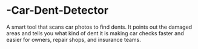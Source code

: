 # -Car-Dent-Detector
A smart tool that scans car photos to find dents. It points out the damaged areas and tells you what kind of dent it is making car checks faster and easier for owners, repair shops, and insurance teams.
